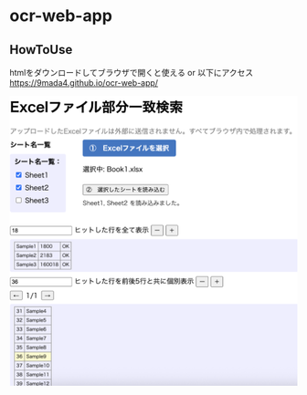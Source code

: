 # ocr-web-app
## HowToUse
htmlをダウンロードしてブラウザで開くと使える
or 以下にアクセス
https://9mada4.github.io/ocr-web-app/

![Sample Image](sample.png)